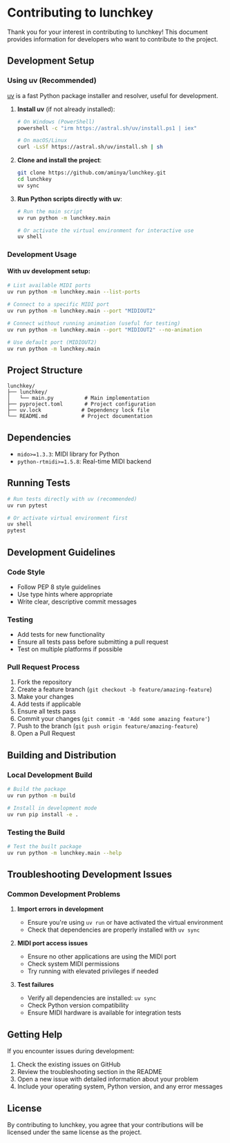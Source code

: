 # Contributing to lunchkey

Thank you for your interest in contributing to lunchkey! This document provides information for developers who want to contribute to the project.

## Development Setup

### Using uv (Recommended)

[uv](https://github.com/astral-sh/uv) is a fast Python package installer and resolver, useful for development.

1. **Install uv** (if not already installed):
   ```bash
   # On Windows (PowerShell)
   powershell -c "irm https://astral.sh/uv/install.ps1 | iex"

   # On macOS/Linux
   curl -LsSf https://astral.sh/uv/install.sh | sh
   ```

2. **Clone and install the project**:
   ```bash
   git clone https://github.com/aminya/lunchkey.git
   cd lunchkey
   uv sync
   ```

3. **Run Python scripts directly with uv**:
   ```bash
   # Run the main script
   uv run python -m lunchkey.main

   # Or activate the virtual environment for interactive use
   uv shell
   ```

### Development Usage

#### With uv development setup:

```bash
# List available MIDI ports
uv run python -m lunchkey.main --list-ports

# Connect to a specific MIDI port
uv run python -m lunchkey.main --port "MIDIOUT2"

# Connect without running animation (useful for testing)
uv run python -m lunchkey.main --port "MIDIOUT2" --no-animation

# Use default port (MIDIOUT2)
uv run python -m lunchkey.main
```

## Project Structure

```
lunchkey/
├── lunchkey/
│   └── main.py          # Main implementation
├── pyproject.toml       # Project configuration
├── uv.lock             # Dependency lock file
└── README.md           # Project documentation
```

## Dependencies

- `mido>=1.3.3`: MIDI library for Python
- `python-rtmidi>=1.5.8`: Real-time MIDI backend

## Running Tests

```bash
# Run tests directly with uv (recommended)
uv run pytest

# Or activate virtual environment first
uv shell
pytest
```

## Development Guidelines

### Code Style

- Follow PEP 8 style guidelines
- Use type hints where appropriate
- Write clear, descriptive commit messages

### Testing

- Add tests for new functionality
- Ensure all tests pass before submitting a pull request
- Test on multiple platforms if possible

### Pull Request Process

1. Fork the repository
2. Create a feature branch (`git checkout -b feature/amazing-feature`)
3. Make your changes
4. Add tests if applicable
5. Ensure all tests pass
6. Commit your changes (`git commit -m 'Add some amazing feature'`)
7. Push to the branch (`git push origin feature/amazing-feature`)
8. Open a Pull Request

## Building and Distribution

### Local Development Build

```bash
# Build the package
uv run python -m build

# Install in development mode
uv run pip install -e .
```

### Testing the Build

```bash
# Test the built package
uv run python -m lunchkey.main --help
```

## Troubleshooting Development Issues

### Common Development Problems

1. **Import errors in development**
   - Ensure you're using `uv run` or have activated the virtual environment
   - Check that dependencies are properly installed with `uv sync`

2. **MIDI port access issues**
   - Ensure no other applications are using the MIDI port
   - Check system MIDI permissions
   - Try running with elevated privileges if needed

3. **Test failures**
   - Verify all dependencies are installed: `uv sync`
   - Check Python version compatibility
   - Ensure MIDI hardware is available for integration tests

## Getting Help

If you encounter issues during development:

1. Check the existing issues on GitHub
2. Review the troubleshooting section in the README
3. Open a new issue with detailed information about your problem
4. Include your operating system, Python version, and any error messages

## License

By contributing to lunchkey, you agree that your contributions will be licensed under the same license as the project.

